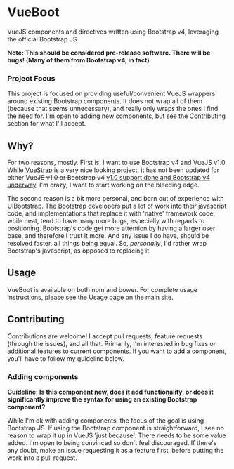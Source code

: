 # VueBoot

VueJS components and directives written using Bootstrap v4, leveraging the official Bootstrap JS.

**Note: This should be considered pre-release software. There will be bugs! (Many of them from Bootstrap v4, in fact)**

### Project Focus

This project is focused on providing useful/convenient VueJS wrappers around existing Bootstrap components. It does not
wrap all of them (because that seems unnecessary), and really only wraps the ones I find the need for. I'm open to
adding new components, but see the [Contributing](#contributing) section for what I'll accept.

## Why?

For two reasons, mostly. First is, I want to use Bootstrap v4 and VueJS v1.0. While 
[VueStrap](http://yuche.github.io/vue-strap) is a very nice looking project, it has not been updated for either ~~VueJS 
v1.0 or Bootstrap v4~~ [v1.0 support done and Bootstrap v4 underway](https://github.com/yuche/vue-strap/issues/41). I'm crazy, I want to start working on the bleeding edge.

The second reason is a bit more personal, and born out of experience with [UIBootstrap](https://angular-ui.github.io/bootstrap).
The Bootstrap developers put a lot of work into their javascript code, and implementations that replace it with 'native'
framework code, while neat, tend to have many more bugs, especially with regards to positioning. Bootstrap's code get 
more attention by having a larger user base, and therefore I trust it more. And any issue I do have, should be resolved
faster, all things being equal. So, _personally_, I'd rather wrap Bootstrap's javascript, as opposed to replacing it.

## Usage

VueBoot is available on both npm and bower. For complete usage instructions, please see the [Usage](http://morgul.github.io/vueboot#usage)
page on the main site.

## Contributing

Contributions are welcome! I accept pull requests, feature requests (through the issues), and all that. Primarily, I'm
interested in bug fixes or additional features to current components. If you want to add a component, you'll have to 
follow my guideline below.

### Adding components

**Guideline: Is this component new, does it add functionality, or does it significantly improve the syntax for using 
an existing Bootstrap component?**

While I'm ok with adding components, the focus of the goal is using Bootstrap JS. If using the Bootstrap component is
straightforward, I see no reason to wrap it up in VueJS 'just because'. There needs to be some value added. I'm open to
being convinced so don't feel discouraged. If there's any doubt, make an issue requesting it as a feature first, before
putting the work into a pull request.
